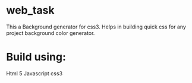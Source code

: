 # web_task
This a Background generator for css3.
Helps in building quick css for any project background color generator.

# Build using:
Html 5
Javascript
css3
